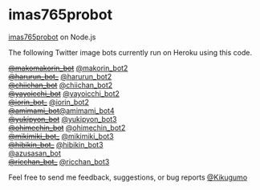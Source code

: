 # imas765probot
[imas765probot](https://github.com/Kikugumo/imas765probot) on Node.js

The following Twitter image bots currently run on Heroku using this code.

[~~@makomakorin_bot~~](https://twitter.com/makomakorin_bot) [@makorin_bot2](https://twitter.com/makorin_bot2)  
[~~@harurun_bot_~~](https://twitter.com/harurun_bot_) [@harurun_bot2](https://twitter.com/harurun_bot2)  
[~~@chiichan_bot~~](https://twitter.com/chiichan_bot) [@chiichan_bot2](https://twitter.com/chiichan_bot2)  
[~~@yayoicchi_bot~~](https://twitter.com/yayoicchi_bot) [@yayoicchi_bot2](https://twitter.com/yayoicchi_bot2)  
[~~@iorin_bot_~~](https://twitter.com/iorin_bot_) [@iorin_bot2](https://twitter.com/iorin_bot2)  
[~~@amimami_bot~~](https://twitter.com/amimami_bot)[@amimami_bot4](https://twitter.com/amimami_bot4)  
[~~@yukipyon_bot~~](https://twitter.com/yukipyon_bot) [@yukipyon_bot3](https://twitter.com/yukipyon_bot3)  
[~~@ohimechin_bot~~](https://twitter.com/ohimechin_bot) [@ohimechin_bot2](https://twitter.com/ohimechin_bot2)  
[~~@mikimiki_bot_~~](https://twitter.com/mikimiki_bot_) [@mikimiki_bot3](https://twitter.com/mikimiki_bot3)  
[~~@hibikin_bot_~~](https://twitter.com/hibikin_bot_) [@hibikin_bot3](https://twitter.com/hibikin_bot3)  
[@azusasan_bot](https://twitter.com/azusasan_bot/)  
[~~@ricchan_bot_~~](https://twitter.com/ricchan_bot_) [@ricchan_bot3](https://twitter.com/ricchan_bot3)  

Feel free to send me feedback, suggestions, or bug reports [@Kikugumo](https://twitter.com/Kikugumo)
